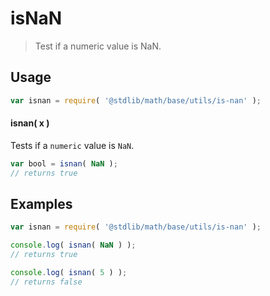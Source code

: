 isNaN
===
> Test if a numeric value is NaN.

<!-- <usage> -->
## Usage

``` javascript
var isnan = require( '@stdlib/math/base/utils/is-nan' );
```

#### isnan( x )

Tests if a `numeric` value is `NaN`.

``` javascript
var bool = isnan( NaN );
// returns true
```
<!-- </usage> -->

<!-- <examples> -->
## Examples

``` javascript
var isnan = require( '@stdlib/math/base/utils/is-nan' );

console.log( isnan( NaN ) );
// returns true

console.log( isnan( 5 ) );
// returns false
```
<!-- </examples> -->

<!-- <links> -->
<!-- </links> -->
